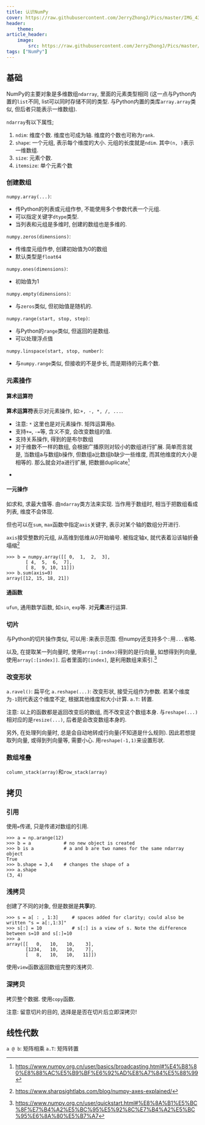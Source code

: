 ```yaml
---
title: 认识NumPy
cover: https://raw.githubusercontent.com/JerryZhongJ/Pics/master/IMG_4354.JPG
header:
	theme:
article_header:
	image:
		src: https://raw.githubusercontent.com/JerryZhongJ/Pics/master/IMG_4354.JPG
tags: ["NumPy"]
---
```


## 基础

NumPy的主要对象是多维数组`ndarray`, 里面的元素类型相同 (这一点与Python内置的`list`不同, list可以同时存储不同的类型. 与Python内置的类库`array.array`类似, 但后者只能表示一维数组).

`ndarray`有以下属性;

1. `ndim`: 维度个数. 维度也可成为轴. 维度的个数也可称为`rank`.
2. `shape`: 一个元组, 表示每个维度的大小. 元组的长度就是`ndim`. 其中`(n, )`表示一维数组.
3. `size`: 元素个数.
4. `itemsize`: 单个元素个数

### 创建数组

`numpy.array(...)`:

- 传Python的列表或元组作参, 不能使用多个参数代表一个元组.
- 可以指定关键字`dtype`类型.
- 当列表和元组是多维时, 创建的数组也是多维的.

`numpy.zeros(dimensions)`:

- 传维度元组作参, 创建初始值为0的数组
- 默认类型是`float64`

`numpy.ones(dimensions)`:

- 初始值为1

`numpy.empty(dimensions)`:

- 与`zeros`类似, 但初始值是随机的.

`numpy.range(start, stop, step)`:

- 与Python的`range`类似, 但返回的是数组.
- 可以处理浮点值
  
`numpy.linspace(start, stop, number)`:

- 与`numpy.range`类似, 但接收的不是步长, 而是期待的元素个数.

### 元素操作

#### 算术运算符

**算术运算符**表示对元素操作, 如:`+, -, *, /, ...`.

- 注意: `*` 这里也是对元素操作. 矩阵运算用`@`.
- 支持`+=`, `-=`等, 含义不变, 会改变数组的值.
- 支持关系操作, 得到的是布尔数组
- 对于维数不一样的数组, 会根据广播原则对较小的数组进行扩展. 简单而言就是, 当数组a与数组b操作, 但数组a比数组b缺少一些维度, 而其他维度的大小是相等的. 那么就会对a进行扩展, 把数据duplicate[^broadcast]

[^broadcast]:<https://www.numpy.org.cn/user/basics/broadcasting.html#%E4%B8%80%E8%88%AC%E5%B9%BF%E6%92%AD%E8%A7%84%E5%88%99>

-

#### 一元操作

如求和, 求最大值等. 由`ndarray`类方法来实现. 当作用于数组时, 相当于把数组看成列表, 维度不会体现.

但也可以在`sum`, `max`函数中指定`axis`关键字, 表示对某个轴的数组分开进行.

`axis`接受整数的元组, 从高维到低维从0开始编号. 被指定轴x, 就代表着沿该轴折叠塌缩[^axis]

[^axis]:<https://www.sharpsightlabs.com/blog/numpy-axes-explained/>

```Python3
>>> b = numpy.array([[ 0,  1,  2,  3],
       [ 4,  5,  6,  7],
       [ 8,  9, 10, 11]])
>>> b.sum(axis=0)
array([12, 15, 18, 21])
```

#### 通函数

`ufun`, 通用数学函数, 如`sin`, `exp`等. 对**元素**进行运算.

### 切片

与Python的切片操作类似, 可以用`:`来表示范围. 但numpy还支持多个`:`用`...`省略.

以及, 在提取某一列向量时, 使用`array[:index]`得到的是行向量, 如想得到列向量, 使用`array[:[index]]`. 后者里面的`[index]`, 是利用数组来索引.[^index]

[^index]:<https://www.numpy.org.cn/user/quickstart.html#%E8%8A%B1%E5%BC%8F%E7%B4%A2%E5%BC%95%E5%92%8C%E7%B4%A2%E5%BC%95%E6%8A%80%E5%B7%A7>

### 改变形状

`a.ravel()`: 扁平化
`a.reshape(...)`: 改变形状, 接受元组作为参数. 若某个维度为`-1`则代表这个维度不定, 根据其他维度和大小计算.
`a.T`: 转置.

注意: 以上的函数都是返回改变后的数组, 而不改变这个数组本身.
与`reshape(...)`相对应的是`resize(...)`, 后者是会改变数组本身的.

另外, 在处理列向量时, 总是会自动地转成行向量(不知道是什么规则). 因此若想提取列向量, 或得到列向量等, 需要小心. 用`reshape(-1,1)`来设置形状.

### 数组堆叠

`column_stack(array)`和`row_stack(array)`

## 拷贝

### 引用

使用`=`传递, 只是传递对数组的引用.

```Python3
>>> a = np.arange(12)
>>> b = a            # no new object is created
>>> b is a           # a and b are two names for the same ndarray object
True
>>> b.shape = 3,4    # changes the shape of a
>>> a.shape
(3, 4)
```

### 浅拷贝

创建了不同的对象, 但是数据是**共享**的.

```Python3
>>> s = a[ : , 1:3]     # spaces added for clarity; could also be written "s = a[:,1:3]"
>>> s[:] = 10           # s[:] is a view of s. Note the difference between s=10 and s[:]=10
>>> a
array([[   0,   10,   10,    3],
       [1234,   10,   10,    7],
       [   8,   10,   10,   11]])
```

使用`view`函数返回数组完整的浅拷贝.

### 深拷贝

拷贝整个数据. 使用`copy`函数.

注意: 留意切片的目的, 选择是是否在切片后立即深拷贝!

## 线性代数

`a @ b`: 矩阵相乘
`a.T`: 矩阵转置
